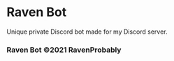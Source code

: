 # Raven Bot

Unique private Discord bot made for my Discord server.

### Raven Bot ©2021 RavenProbably
